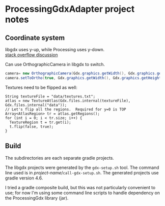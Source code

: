 # ProcessingGdxAdapter project notes



## Coordinate system

libgdx uses y-up, while Processing uses y-down.  
[stack overflow discussion](https://stackoverflow.com/questions/7708379/changing-the-coordinate-system-in-libgdx-java)  

Can use OrthographicCamera in libgdx to switch.

```java
camera= new OrthographicCamera(Gdx.graphics.getWidth(), Gdx.graphics.getHeight());
camera.setToOrtho(true, Gdx.graphics.getWidth(), Gdx.graphics.getHeight());
```

Textures need to be flipped as well:
```
String textureFile = "data/textures.txt";  
atlas = new TextureAtlas(Gdx.files.internal(textureFile), Gdx.files.internal("data"));  
// Let's flip all the regions.  Required for y=0 is TOP
Array<AtlasRegion> tr = atlas.getRegions();      
for (int i = 0; i < tr.size; i++) {
  TextureRegion t = tr.get(i);
  t.flip(false, true);
}
```

## Build

The subdirectories are each separate gradle projects.

The libgdx projects were generated by the `gdx-setup.sh` tool.  The command
line used is in _project-name_/`call-gdx-setup.sh`.  The generated projects use
gradle version 4.6.

I tried a gradle composite build, but this was not particularly convenient to
use; for now I'm using some command line scripts to handle dependency on the
ProcessingGdx library (jar).


